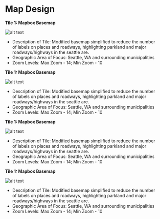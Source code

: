 # Map Design

**Tile 1: Mapbox Basemap**

![alt text](https://github.com/mapdesign/img/Mapbox.png)

- Description of Tile: Modified basemap simplified to reduce the number of labels on places and roadways, highlighting parkland and major roadways/highways in the seattle are.
- Geographic Area of Focus: Seattle, WA and surrounding municipalities
- Zoom Levels: Max Zoom - 14; Min Zoom - 10

**Tile 1: Mapbox Basemap**

![alt text](https://github.com/mapdesign/img/PublicSchoolsData.png)

- Description of Tile: Modified basemap simplified to reduce the number of labels on places and roadways, highlighting parkland and major roadways/highways in the seattle are.
- Geographic Area of Focus: Seattle, WA and surrounding municipalities
- Zoom Levels: Max Zoom - 14; Min Zoom - 10

**Tile 1: Mapbox Basemap**

![alt text](https://github.com/mapdesign/img/MapboxandData.png)

- Description of Tile: Modified basemap simplified to reduce the number of labels on places and roadways, highlighting parkland and major roadways/highways in the seattle are.
- Geographic Area of Focus: Seattle, WA and surrounding municipalities
- Zoom Levels: Max Zoom - 14; Min Zoom - 10

**Tile 1: Mapbox Basemap**

![alt text](https://github.com/mapdesign/img/transitstreets.png)

- Description of Tile: Modified basemap simplified to reduce the number of labels on places and roadways, highlighting parkland and major roadways/highways in the seattle are.
- Geographic Area of Focus: Seattle, WA and surrounding municipalities
- Zoom Levels: Max Zoom - 14; Min Zoom - 10
